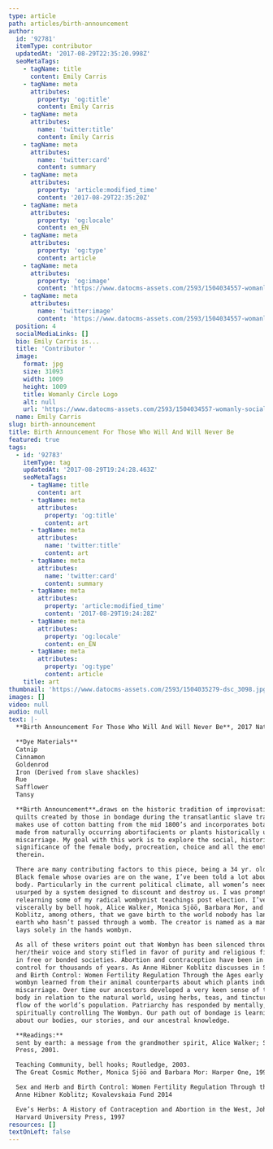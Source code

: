```yaml
---
type: article
path: articles/birth-announcement
author:
  id: '92781'
  itemType: contributor
  updatedAt: '2017-08-29T22:35:20.998Z'
  seoMetaTags:
    - tagName: title
      content: Emily Carris
    - tagName: meta
      attributes:
        property: 'og:title'
        content: Emily Carris
    - tagName: meta
      attributes:
        name: 'twitter:title'
        content: Emily Carris
    - tagName: meta
      attributes:
        name: 'twitter:card'
        content: summary
    - tagName: meta
      attributes:
        property: 'article:modified_time'
        content: '2017-08-29T22:35:20Z'
    - tagName: meta
      attributes:
        property: 'og:locale'
        content: en_EN
    - tagName: meta
      attributes:
        property: 'og:type'
        content: article
    - tagName: meta
      attributes:
        property: 'og:image'
        content: 'https://www.datocms-assets.com/2593/1504034557-womanly-social-assets_circle_blk_crop2.jpg?'
    - tagName: meta
      attributes:
        name: 'twitter:image'
        content: 'https://www.datocms-assets.com/2593/1504034557-womanly-social-assets_circle_blk_crop2.jpg?'
  position: 4
  socialMediaLinks: []
  bio: Emily Carris is...
  title: 'Contributor '
  image:
    format: jpg
    size: 31093
    width: 1009
    height: 1009
    title: Womanly Circle Logo
    alt: null
    url: 'https://www.datocms-assets.com/2593/1504034557-womanly-social-assets_circle_blk_crop2.jpg?'
  name: Emily Carris
slug: birth-announcement
title: Birth Announcement For Those Who Will And Will Never Be
featured: true
tags:
  - id: '92783'
    itemType: tag
    updatedAt: '2017-08-29T19:24:28.463Z'
    seoMetaTags:
      - tagName: title
        content: art
      - tagName: meta
        attributes:
          property: 'og:title'
          content: art
      - tagName: meta
        attributes:
          name: 'twitter:title'
          content: art
      - tagName: meta
        attributes:
          name: 'twitter:card'
          content: summary
      - tagName: meta
        attributes:
          property: 'article:modified_time'
          content: '2017-08-29T19:24:28Z'
      - tagName: meta
        attributes:
          property: 'og:locale'
          content: en_EN
      - tagName: meta
        attributes:
          property: 'og:type'
          content: article
    title: art
thumbnail: 'https://www.datocms-assets.com/2593/1504035279-dsc_3098.jpg?'
images: []
video: null
audio: null
text: |-
  **Birth Announcement For Those Who Will And Will Never Be**, 2017 Naturally Dyed Silk, Antique Cotton batting, Cotton/Polyester Thread

  **Dye Materials**
  Catnip
  Cinnamon
  Goldenrod
  Iron (Derived from slave shackles)
  Rue
  Safflower
  Tansy

  **Birth Announcement**…draws on the historic tradition of improvisational protection
  quilts created by those in bondage during the transatlantic slave trade. The piece
  makes use of cotton batting from the mid 1800’s and incorporates botanical dyes
  made from naturally occurring abortifacients or plants historically used to induce
  miscarriage. My goal with this work is to explore the social, historical, and political
  significance of the female body, procreation, choice and all the emotional complexities
  therein.

  There are many contributing factors to this piece, being a 34 yr. old cis-gendered
  Black female whose ovaries are on the wane, I’ve been told a lot about myself and my
  body. Particularly in the current political climate, all women’s needs continue to be
  usurped by a system designed to discount and destroy us. I was prompted to begin
  relearning some of my radical wombynist teachings post election. I’ve been reminded
  viscerally by bell hook, Alice Walker, Monica Sjöö, Barbara Mor, and Anne Hibner
  Koblitz, among others, that we gave birth to the world nobody has landed on this
  earth who hasn’t passed through a womb. The creator is named as a man but creation
  lays solely in the hands wombyn.

  As all of these writers point out that Wombyn has been silenced through out history,
  her/their voice and story stifled in favor of purity and religious fidelity that governs us
  in free or bonded societies. Abortion and contraception have been in a wombyn’s
  control for thousands of years. As Anne Hibner Koblitz discusses in Sex and Herb
  and Birth Control: Women Fertility Regulation Through the Ages early agrarian
  wombyn learned from their animal counterparts about which plants induced
  miscarriage. Over time our ancestors developed a very keen sense of the wombyn’s
  body in relation to the natural world, using herbs, teas, and tinctures to control the
  flow of the world’s population. Patriarchy has responded by mentally, physically, and
  spiritually controlling The Wombyn. Our path out of bondage is learning all we can
  about our bodies, our stories, and our ancestral knowledge.

  **Readings:**
  sent by earth: a message from the grandmother spirit, Alice Walker; Seven Stories
  Press, 2001.

  Teaching Community, bell hooks; Routledge, 2003.
  The Great Cosmic Mother, Monica Sjöö and Barbara Mor: Harper One, 1991

  Sex and Herb and Birth Control: Women Fertility Regulation Through the Ages,
  Anne Hibner Koblitz; Kovalevskaia Fund 2014

  Eve’s Herbs: A History of Contraception and Abortion in the West, John M. Riddle:
  Harvard University Press, 1997
resources: []
textOnLeft: false
---
```



